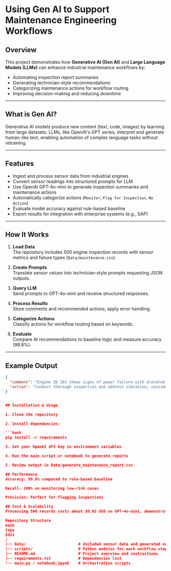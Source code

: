 # Using Gen AI to Support Maintenance Engineering Workflows

## Overview

This project demonstrates how **Generative AI (Gen AI)** and **Large Language Models (LLMs)** can enhance industrial maintenance workflows by:

- Automating inspection report summaries  
- Generating technician-style recommendations  
- Categorizing maintenance actions for workflow routing  
- Improving decision-making and reducing downtime  

---

## What is Gen AI?

Generative AI models produce new content (text, code, images) by learning from large datasets. LLMs, like OpenAI's GPT series, interpret and generate human-like text, enabling automation of complex language tasks without retraining.

---

## Features

- Ingest and process sensor data from industrial engines  
- Convert sensor readings into structured prompts for LLM  
- Use OpenAI GPT-4o-mini to generate inspection summaries and maintenance actions  
- Automatically categorize actions (`Monitor`, `Flag for Inspection`, `No Action`)  
- Evaluate model accuracy against rule-based baseline  
- Export results for integration with enterprise systems (e.g., SAP)  

---

## How It Works

1. **Load Data**  
   The repository includes 500 engine inspection records with sensor metrics and failure types (`Data/maintenance.csv`).  

2. **Create Prompts**  
   Translate sensor values into technician-style prompts requesting JSON outputs.  

3. **Query LLM**  
   Send prompts to GPT-4o-mini and receive structured responses.  

4. **Process Results**  
   Store comments and recommended actions; apply error handling.  

5. **Categorize Actions**  
   Classify actions for workflow routing based on keywords.  

6. **Evaluate**  
   Compare AI recommendations to baseline logic and measure accuracy (99.8%).  

---

## Example Output

```json
{
  "comment": "Engine ID 263 shows signs of power failure with elevated vibration levels at 42.0. Operational hours are at 81.3, indicating potential wear. Immediate attention required.",
  "action": "Conduct thorough inspection and address vibration; consider part replacement."
}


## Installation & Usage

1. Clone the repository

2. Install dependencies:

```bash
pip install -r requirements

3. Set your OpenAI API key in environment variables

4. Run the main script or notebook to generate reports

5. Review output in Data/generate_maintenance_report.csv

## Performance
Accuracy: 99.8% compared to rule-based baseline

Recall: 100% on monitoring low-risk cases

Precision: Perfect for flagging inspections

## Cost & Scalability
Processing 500 records costs about $0.03 USD on GPT-4o-mini, demonstrating affordability at scale.

Repository Structure
bash
Copy
Edit
/
├── Data/                       # Included sensor data and generated outputs CSV
├── scripts/                    # Python modules for each workflow step
├── README.md                   # Project overview and instructions
├── requirements.txt            # Dependencies list
└── main.py / notebook.ipynb    # Orchestration scripts
